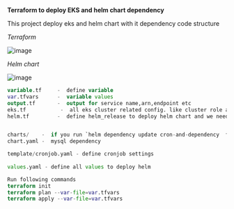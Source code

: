 **Terraform to deploy EKS and helm chart dependency**

This project deploy eks and helm chart with it dependency
code structure 

*Terraform*


![image](https://github.com/user-attachments/assets/98342c66-2508-4418-8498-066de723665b)


*Helm chart*


![image](https://github.com/user-attachments/assets/d0b82328-87e6-4ca5-8bea-801a63bbd2bf)


```main.tf      -  all provider like aws and helm, used local state but we can use remote too
variable.tf     -  define variable 
var.tfvars      -  variable values 
output.tf       -  output for service name,arn,endpoint etc 
eks.tf           -  all eks cluster related config. like cluster role and policy, eks cluster, node role and policy and node scaling policy 
helm.tf         -  define helm_release to deploy helm chart and we need to use dependency_update=true to deploy dependency


charts/    -  if you run `helm dependency update cron-and-dependency  from local machine, download all dependencies into charts directory.
chart.yaml -  mysql dependency 

template/cronjob.yaml - define cronjob settings 
    
values.yaml - define all values to deploy helm

Run following commands 
terraform init 
terraform plan --var-file=var.tfvars  
terraform apply --var-file=var.tfvars
